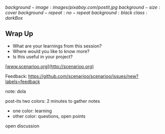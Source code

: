 $background-image:images/pixabay.com/postit.jpg$
$background-size:cover$
$background-repeat:no-repeat$
$background:black$
$class:darkBox$


## Wrap Up

- What are your learnings from this session?
- Where would you like to know more?
- Is this useful in your project?

[www.scenarioo.org](http://scenarioo.org)

Feedback: 
https://github.com/scenarioo/scenarioo/issues/new?labels=feedback

note:
dola

post-its two colors: 2 minutes to gather notes
 - one color: learning
 - other color: questions, open points
 
open discussion